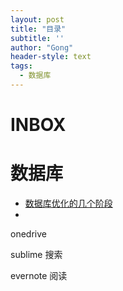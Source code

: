 ```yaml
---
layout: post
title: "目录"
subtitle: ''
author: "Gong"
header-style: text
tags:
  - 数据库
---
```


# INBOX



# 数据库
- [数据库优化的几个阶段](https://mp.weixin.qq.com/s/FG5KfyBfhonwrk7-ZOiEiQ)
- 


onedrive

sublime 搜索

evernote 阅读

